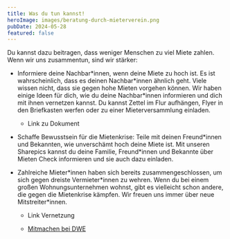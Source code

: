 ```yaml
---
title: Was du tun kannst!
heroImage: images/beratung-durch-mieterverein.png
pubDate: 2024-05-28
featured: false
---
```

Du kannst dazu beitragen, dass weniger Menschen zu viel Miete zahlen. Wenn wir uns zusammentun, sind wir stärker:

*   Informiere deine Nachbar\*innen, wenn deine Miete zu hoch ist. Es ist wahrscheinlich, dass es deinen Nachbar\*innen ähnlich geht. Viele wissen nicht, dass sie gegen hohe Mieten vorgehen können. Wir haben einige Ideen für dich, wie du deine Nachbar\*innen informieren und dich mit ihnen vernetzen kannst. Du kannst Zettel im Flur aufhängen, Flyer in den Briefkasten werfen oder zu einer Mieterversammlung einladen.
    
    *   Link zu Dokument
        
*   Schaffe Bewusstsein für die Mietenkrise: Teile mit deinen Freund\*innen und Bekannten, wie unverschämt hoch deine Miete ist. Mit unseren Sharepics kannst du deine Familie, Freund\*innen und Bekannte über Mieten Check informieren und sie auch dazu einladen.
    
*   Zahlreiche Mieter\*innen haben sich bereits zusammengeschlossen, um sich gegen dreiste Vermieter\*innen zu wehren. Wenn du bei einem großen Wohnungsunternehmen wohnst, gibt es vielleicht schon andere, die gegen die Mietenkrise kämpfen. Wir freuen uns immer über neue Mitstreiter\*innen.
    
    *   Link Vernetzung
        
    *   [Mitmachen bei DWE](https://dwenteignen.de/mitmachen)